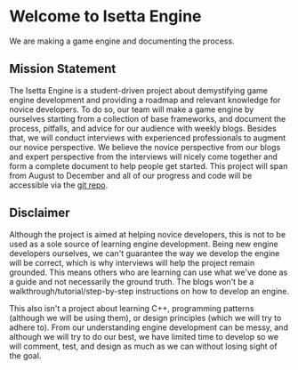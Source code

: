 # Welcome to Isetta Engine

We are making a game engine and documenting the process.

## Mission Statement

The Isetta Engine is a student-driven project about demystifying game engine development and providing a roadmap and relevant knowledge for novice developers. To do so, our team will make a game engine by ourselves starting from a collection of base frameworks, and document the process, pitfalls, and advice for our audience with weekly blogs. Besides that, we will conduct interviews with experienced professionals to augment our novice perspective. We believe the novice perspective from our blogs and expert perspective from the interviews will nicely come together and form a complete document to help people get started. This project will span from August to December and all of our progress and code will be accessible via the [git repo](https://github.com/The-Engine-Process/The-Engine).

## Disclaimer

Although the project is aimed at helping novice developers, this is not to be used as a sole source of learning engine development. Being new engine developers ourselves, we can't guarantee the way we develop the engine will be correct, which is why interviews will help the project remain grounded. This means others who are learning can use what we've done as a guide and not necessarily the ground truth. The blogs won't be a walkthrough/tutorial/step-by-step instructions on how to develop an engine.

This also isn't a project about learning C++, programming patterns (although we will be using them), or design principles (which we will try to adhere to). From our understanding engine development can be messy, and although we will try to do our best, we have limited time to develop so we will comment, test, and design as much as we can without losing sight of the goal.
